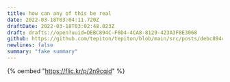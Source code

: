 ```yaml
---
title: how can any of this be real
date: 2022-03-18T03:04:11.720Z
draftDate: 2022-03-18T03:02:48.023Z
draft: drafts://open?uuid=DEBC894C-F6D4-4CA8-8129-423A3F8E3068
github: https://github.com/tepiton/tepiton/blob/main/src/posts/debc894c-f6d4-4ca8-8129-423a3f8e3068.md
newlines: false
summary: "fake summary"
---
```

{% oembed "https://flic.kr/p/2n9cqid"  %}
